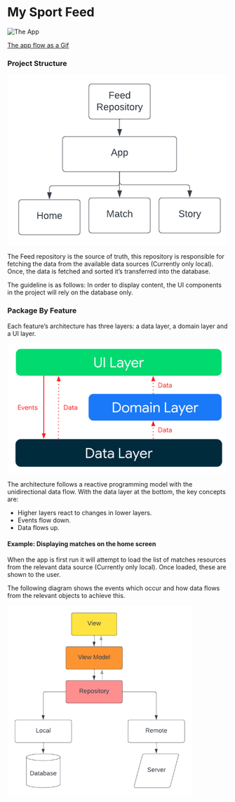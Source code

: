 # My Sport Feed

![The App](https://github.com/YoniGoli/MySportFeed/blob/main/assets/app.gif?raw=true)

[The app flow as a Gif](https://github.com/YoniGoli/MySportFeed/blob/main/assets/app.gif)


### Project Structure

![Project Structure](https://github.com/YoniGoli/MySportFeed/blob/main/assets/projectStructure.png?raw=true)

The Feed repository is the source of truth, this repository is responsible for fetching the data from the available data sources (Currently only local). Once, the data is fetched and sorted it’s transferred into the database.

The guideline is as follows: In order to display content, the UI components in the project will rely on the database only.

### Package By Feature
Each feature’s architecture has three layers: a data layer, a domain layer and a UI layer.

![Flow](https://github.com/YoniGoli/MySportFeed/blob/main/assets/architectureDiagarm.png?raw=true)


The architecture follows a reactive programming model with the unidirectional data flow. With the data layer at the bottom, the key concepts are:

- Higher layers react to changes in lower layers.
- Events flow down.
- Data flows up.


#### Example: Displaying matches on the home screen
When the app is first run it will attempt to load the list of matches resources from the relevant data source (Currently only local). Once loaded, these are shown to the user.

The following diagram shows the events which occur and how data flows from the relevant objects to achieve this.

![Flow](https://github.com/YoniGoli/MySportFeed/blob/main/assets/flowDiagarm.png?raw=true)


